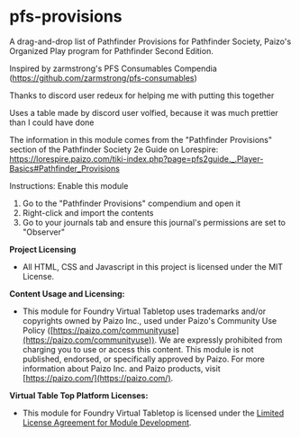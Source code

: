# pfs-provisions
A drag-and-drop list of Pathfinder Provisions for Pathfinder Society, Paizo's Organized Play program for Pathfinder Second Edition.

Inspired by zarmstrong's PFS Consumables Compendia (https://github.com/zarmstrong/pfs-consumables)

Thanks to discord user redeux for helping me with putting this together

Uses a table made by discord user volfied, because it was much prettier than I could have done

The information in this module comes from the "Pathfinder Provisions" section of the Pathfinder Society 2e Guide on Lorespire:  https://lorespire.paizo.com/tiki-index.php?page=pfs2guide._.Player-Basics#Pathfinder_Provisions

Instructions:
Enable this module

1. Go to the "Pathfinder Provisions" compendium and open it
2. Right-click and import the contents
3. Go to your journals tab and ensure this journal's permissions are set to "Observer"

**Project Licensing**

- All HTML, CSS and Javascript in this project is licensed under the MIT License.

**Content Usage and Licensing:**

- This module for Foundry Virtual Tabletop uses trademarks and/or copyrights owned by Paizo Inc., used under Paizo's Community Use Policy ([https://paizo.com/communityuse](https://paizo.com/communityuse)). We are expressly prohibited from charging you to use or access this content. This module is not published, endorsed, or specifically approved by Paizo. For more information about Paizo Inc. and Paizo products, visit [https://paizo.com/](https://paizo.com/).

**Virtual Table Top Platform Licenses:**

- This module for Foundry Virtual Tabletop is licensed under the [Limited License Agreement for Module Development](https://foundryvtt.com/article/license/).
